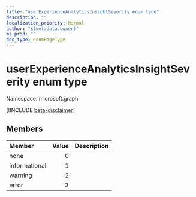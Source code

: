 ```yaml
---
title: "userExperienceAnalyticsInsightSeverity enum type"
description: ""
localization_priority: Normal
author: "$(metadata.owner)"
ms.prod: ""
doc_type: enumPageType
---
```


# userExperienceAnalyticsInsightSeverity enum type

Namespace: microsoft.graph

[!INCLUDE [beta-disclaimer](../../includes/beta-disclaimer.md)]

## Members

| Member        | Value | Description |
| :------------ | ----: | :---------- |
| none          | 0     |             |
| informational | 1     |             |
| warning       | 2     |             |
| error         | 3     |             |
